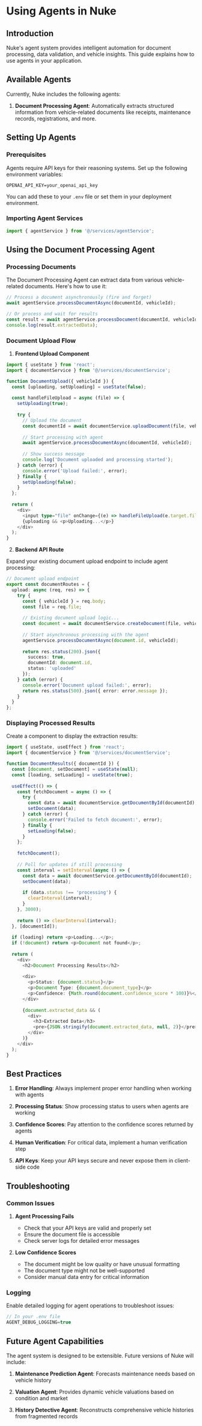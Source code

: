 # Using Agents in Nuke

## Introduction

Nuke's agent system provides intelligent automation for document processing, data validation, and vehicle insights. This guide explains how to use agents in your application.

## Available Agents

Currently, Nuke includes the following agents:

1. **Document Processing Agent**: Automatically extracts structured information from vehicle-related documents like receipts, maintenance records, registrations, and more.

## Setting Up Agents

### Prerequisites

Agents require API keys for their reasoning systems. Set up the following environment variables:

```
OPENAI_API_KEY=your_openai_api_key
```

You can add these to your `.env` file or set them in your deployment environment.

### Importing Agent Services

```typescript
import { agentService } from '@/services/agentService';
```

## Using the Document Processing Agent

### Processing Documents

The Document Processing Agent can extract data from various vehicle-related documents. Here's how to use it:

```typescript
// Process a document asynchronously (fire and forget)
await agentService.processDocumentAsync(documentId, vehicleId);

// Or process and wait for results
const result = await agentService.processDocument(documentId, vehicleId);
console.log(result.extractedData);
```

### Document Upload Flow

1. **Frontend Upload Component**

```typescript
import { useState } from 'react';
import { documentService } from '@/services/documentService';

function DocumentUpload({ vehicleId }) {
  const [uploading, setUploading] = useState(false);
  
  const handleFileUpload = async (file) => {
    setUploading(true);
    
    try {
      // Upload the document
      const documentId = await documentService.uploadDocument(file, vehicleId);
      
      // Start processing with agent
      await agentService.processDocumentAsync(documentId, vehicleId);
      
      // Show success message
      console.log('Document uploaded and processing started');
    } catch (error) {
      console.error('Upload failed:', error);
    } finally {
      setUploading(false);
    }
  };
  
  return (
    <div>
      <input type="file" onChange={(e) => handleFileUpload(e.target.files[0])} />
      {uploading && <p>Uploading...</p>}
    </div>
  );
}
```

2. **Backend API Route**

Expand your existing document upload endpoint to include agent processing:

```typescript
// Document upload endpoint
export const documentRoutes = {
  upload: async (req, res) => {
    try {
      const { vehicleId } = req.body;
      const file = req.file;
      
      // Existing document upload logic...
      const document = await documentService.createDocument(file, vehicleId);
      
      // Start asynchronous processing with the agent
      agentService.processDocumentAsync(document.id, vehicleId);
      
      return res.status(200).json({
        success: true,
        documentId: document.id,
        status: 'uploaded'
      });
    } catch (error) {
      console.error('Document upload failed:', error);
      return res.status(500).json({ error: error.message });
    }
  }
};
```

### Displaying Processed Results

Create a component to display the extraction results:

```typescript
import { useState, useEffect } from 'react';
import { documentService } from '@/services/documentService';

function DocumentResults({ documentId }) {
  const [document, setDocument] = useState(null);
  const [loading, setLoading] = useState(true);
  
  useEffect(() => {
    const fetchDocument = async () => {
      try {
        const data = await documentService.getDocumentById(documentId);
        setDocument(data);
      } catch (error) {
        console.error('Failed to fetch document:', error);
      } finally {
        setLoading(false);
      }
    };
    
    fetchDocument();
    
    // Poll for updates if still processing
    const interval = setInterval(async () => {
      const data = await documentService.getDocumentById(documentId);
      setDocument(data);
      
      if (data.status !== 'processing') {
        clearInterval(interval);
      }
    }, 3000);
    
    return () => clearInterval(interval);
  }, [documentId]);
  
  if (loading) return <p>Loading...</p>;
  if (!document) return <p>Document not found</p>;
  
  return (
    <div>
      <h2>Document Processing Results</h2>
      
      <div>
        <p>Status: {document.status}</p>
        <p>Document Type: {document.document_type}</p>
        <p>Confidence: {Math.round(document.confidence_score * 100)}%</p>
      </div>
      
      {document.extracted_data && (
        <div>
          <h3>Extracted Data</h3>
          <pre>{JSON.stringify(document.extracted_data, null, 2)}</pre>
        </div>
      )}
    </div>
  );
}
```

## Best Practices

1. **Error Handling**: Always implement proper error handling when working with agents

2. **Processing Status**: Show processing status to users when agents are working

3. **Confidence Scores**: Pay attention to the confidence scores returned by agents

4. **Human Verification**: For critical data, implement a human verification step

5. **API Keys**: Keep your API keys secure and never expose them in client-side code

## Troubleshooting

### Common Issues

1. **Agent Processing Fails**
   - Check that your API keys are valid and properly set
   - Ensure the document file is accessible
   - Check server logs for detailed error messages

2. **Low Confidence Scores**
   - The document might be low quality or have unusual formatting
   - The document type might not be well-supported
   - Consider manual data entry for critical information

### Logging

Enable detailed logging for agent operations to troubleshoot issues:

```typescript
// In your .env file
AGENT_DEBUG_LOGGING=true
```

## Future Agent Capabilities

The agent system is designed to be extensible. Future versions of Nuke will include:

1. **Maintenance Prediction Agent**: Forecasts maintenance needs based on vehicle history

2. **Valuation Agent**: Provides dynamic vehicle valuations based on condition and market

3. **History Detective Agent**: Reconstructs comprehensive vehicle histories from fragmented records

